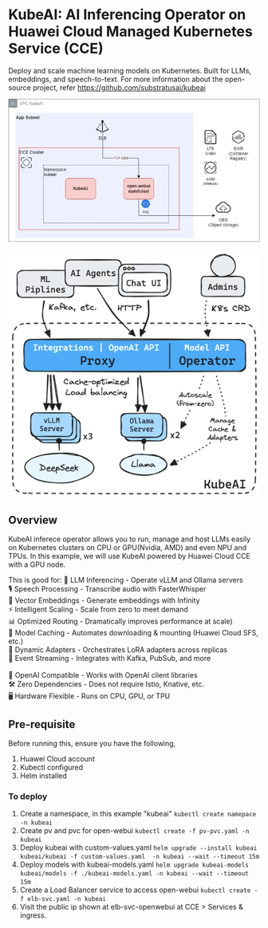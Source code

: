 # KubeAI: AI Inferencing Operator on Huawei Cloud Managed Kubernetes Service (CCE)
Deploy and scale machine learning models on Kubernetes. Built for LLMs, embeddings, and speech-to-text.
For more information about the open-source project, refer https://github.com/substratusai/kubeai

![KubeAI on CCE Architecuture](./architecture/kubeai-cce.png)

![KubeAI Architecuture](./architecture/arch.excalidraw.png)

## Overview
KubeAI inferece operator allows you to run, manage and host LLMs easily on Kubernetes clusters on CPU or GPU(Nvidia, AMD) and even NPU and TPUs.
In this example, we will use KubeAI powered by Huawei Cloud CCE with a GPU node.

This is good for: 
🚀 LLM Inferencing - Operate vLLM and Ollama servers\
🎙️ Speech Processing - Transcribe audio with FasterWhisper\
🔢 Vector Embeddings - Generate embeddings with Infinity\
⚡️ Intelligent Scaling - Scale from zero to meet demand\
📊 Optimized Routing - Dramatically improves performance at scale)\
💾 Model Caching - Automates downloading & mounting (Huawei Cloud SFS, etc.)\
🧩 Dynamic Adapters - Orchestrates LoRA adapters across replicas\
📨 Event Streaming - Integrates with Kafka, PubSub, and more\
<br />
🔗 OpenAI Compatible - Works with OpenAI client libraries\
🛠️ Zero Dependencies - Does not require Istio, Knative, etc.\
🖥 Hardware Flexible - Runs on CPU, GPU, or TPU

## Pre-requisite
Before running this, ensure you have the following,
1. Huawei Cloud account
2. Kubectl configured
3. Helm installed

### To deploy

1. Create a namespace, in this example "kubeai"
   ```kubectl create namepace -n kubeai```
2. Create pv and pvc for open-webui
   ```kubectl create -f pv-pvc.yaml -n kubeai```
3. Deploy kubeai with custom-values.yaml
   ```helm upgrade --install kubeai kubeai/kubeai -f custom-values.yaml  -n kubeai --wait --timeout 15m```
4. Deploy models with kubeai-models.yaml
   ```helm upgrade kubeai-models kubeai/models -f ./kubeai-models.yaml -n kubeai --wait --timeout 15m```
5. Create a Load Balancer service to access open-webui
   ```kubectl create -f elb-svc.yaml -n kubeai```
6. Visit the public ip shown at elb-svc-openwebui at CCE > Services & ingress.
